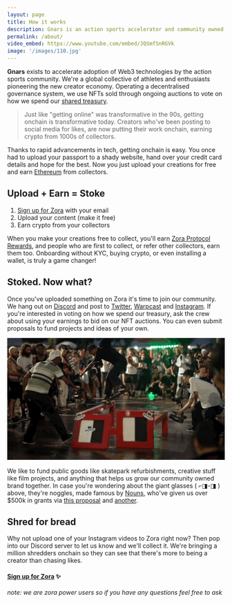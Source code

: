 ```yaml
---
layout: page
title: How it works
description: Gnars is an action sports accelerator and community owned brand. We bring shredders onchain and get them paid. This guide will have you uploading, earning and onboarding in no time!
permalink: /about/
video_embed: https://www.youtube.com/embed/JQSmfSnRGVk
image: '/images/110.jpg'
---
```


**Gnars** exists to accelerate adoption of Web3 technologies by the action sports community. We're a global collective of athletes and enthusiasts pioneering the new creator economy. Operating a decentralised governance system, we use NFTs sold through ongoing auctions to vote on how we spend our [shared treasury](https://gnars.wtf/dao). 

> Just like "getting online" was transformative in the 90s, getting onchain is transformative today. Creators who've been posting to social media for likes, are now putting their work onchain, earning crypto from 1000s of collectors.

Thanks to rapid advancements in tech, getting onchain is easy. You once had to upload your passport to a shady website, hand over your credit card details and hope for the best. Now you just upload your creations for free and earn [Ethereum](https://www.coinbase.com/price/ethereum) from collectors.

## Upload + Earn = Stoke

1. [Sign up for Zora](https://zora.co/create?referrer=0x11404F59b482a173c22BbA38e1C3FB83f7B2607A) with your email
2. Upload your content (make it free)
3. Earn crypto from your collectors

When you make your creations free to collect, you'll earn [Zora Protocol Rewards](https://support.zora.co/en/articles/8192123-understanding-protocol-rewards-on-zora), and people who are first to collect, or refer other collectors, earn them too. Onboarding without KYC, buying crypto, or even installing a wallet, is truly a game changer!

## Stoked. Now what?

Once you've uploaded something on Zora it's time to join our community. We hang out on [Discord](https://discord.gg/gnars) and post to [Twitter](https://twitter.com/gnars_dao), [Warpcast](https://warpcast.com/gnars) and [Instagram](https://instagram.com/gnarsdao). If you're interested in voting on how we spend our treasury, ask the crew about using your earnings to bid on our NFT auctions. You can even submit proposals to fund projects and ideas of your own. 

![](/images/110.jpg)

We like to fund public goods like skatepark refurbishments, creative stuff like film projects, and anything that helps us grow our community owned brand together. In case you're wondering about the giant glasses ( ⌐◨-◨ ) above, they're noggles, made famous by [Nouns](https://nouns.wtf), who've given us over $500k in grants via [this proposal](https://nouns.wtf/vote/51) and [another](https://nouns.wtf/vote/382).

## Shred for bread

Why not upload one of your Instagram videos to Zora right now? Then pop into our Discord server to let us know and we'll collect it. We're bringing a million shredders onchain so they can see that there's more to being a creator than chasing likes.

#### [Sign up for Zora](https://zora.co/create?referrer=0x11404F59b482a173c22BbA38e1C3FB83f7B2607A) ✨

*note: we are zora power users so if you have any questions feel free to ask*